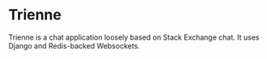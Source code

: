 # Trienne

Trienne is a chat application loosely based on Stack Exchange chat. It uses Django and Redis-backed Websockets.
